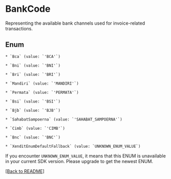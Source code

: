 # BankCode

Representing the available bank channels used for invoice-related transactions.


## Enum


    * `Bca` (value: `'BCA'`)

    * `Bni` (value: `'BNI'`)

    * `Bri` (value: `'BRI'`)

    * `Mandiri` (value: `'MANDIRI'`)

    * `Permata` (value: `'PERMATA'`)

    * `Bsi` (value: `'BSI'`)

    * `Bjb` (value: `'BJB'`)

    * `SahabatSampoerna` (value: `'SAHABAT_SAMPOERNA'`)

    * `Cimb` (value: `'CIMB'`)

    * `Bnc` (value: `'BNC'`)

    * `XenditEnumDefaultFallback` (value: `UNKNOWN_ENUM_VALUE`)

If you encounter `UNKNOWN_ENUM_VALUE`, it means that this ENUM is unavailable in your current SDK version. Please upgrade to get the newest ENUM.


[[Back to README]](../../README.md)